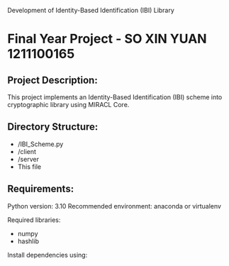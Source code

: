 
Development of Identity-Based Identification (IBI) Library

Final Year Project - SO XIN YUAN 1211100165
===========================================

Project Description:
---------------------
This project implements an Identity-Based Identification (IBI) scheme into cryptographic library using MIRACL Core.

Directory Structure:
---------------------
- /IBI_Scheme.py
- /client
- /server       
- This file

Requirements:
--------------
Python version: 3.10
Recommended environment: anaconda or virtualenv

Required libraries:
- numpy
- hashlib


Install dependencies using:

